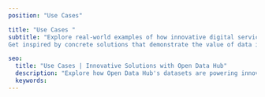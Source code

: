 ```yaml
---
position: "Use Cases"

title: "Use Cases "
subtitle: "Explore real-world examples of how innovative digital services have been developed using data from the Open Data Hub. These use cases highlight how Open Data can be applied to solve practical challenges - from improving urban mobility to enhancing the tourism experience.
Get inspired by concrete solutions that demonstrate the value of data in creating smarter, more connected digital ecosystems."

seo:
  title: "Use Cases | Innovative Solutions with Open Data Hub"
  description: "Explore how Open Data Hub's datasets are powering innovative digital solutions across various domains, addressing real-world challenges through data integration"
  keywords:
---
```

